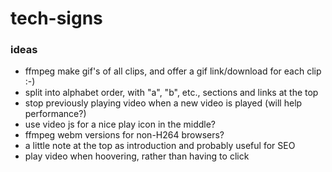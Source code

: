 # tech-signs

### ideas

- ffmpeg make gif's of all clips, and offer a gif link/download for each clip :-)
- split into alphabet order, with "a", "b", etc., sections and links at the top
- stop previously playing video when a new video is played (will help performance?)
- use video js for a nice play icon in the middle?
- ffmpeg webm versions for non-H264 browsers?
- a little note at the top as introduction and probably useful for SEO
- play video when hoovering, rather than having to click
